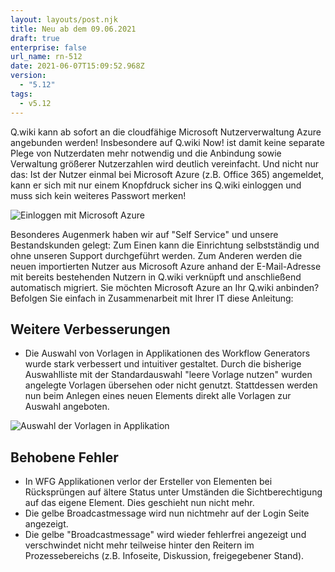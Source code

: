 ```yaml
---
layout: layouts/post.njk
title: Neu ab dem 09.06.2021
draft: true
enterprise: false
url_name: rn-512
date: 2021-06-07T15:09:52.968Z
version:
  - "5.12"
tags:
  - v5.12
---
```

Q.wiki kann ab sofort an die cloudfähige Microsoft Nutzerverwaltung Azure angebunden werden! Insbesondere auf Q.wiki Now! ist damit keine separate Plege von Nutzerdaten mehr notwendig und die Anbindung sowie Verwaltung größerer Nutzerzahlen wird deutlich vereinfacht. Und nicht nur das:  Ist der Nutzer einmal bei Microsoft Azure (z.B. Office 365) angemeldet, kann er sich mit nur einem Knopfdruck sicher ins Q.wiki einloggen und muss sich kein weiteres Passwort merken!

![](/images/2021-06-07-15_20_26-window.png "Einloggen mit Microsoft Azure")

Besonderes Augenmerk haben wir auf "Self Service" und unsere Bestandskunden gelegt: Zum Einen kann die Einrichtung selbstständig und ohne unseren Support durchgeführt werden. Zum Anderen werden die neuen importierten Nutzer aus Microsoft Azure anhand der E-Mail-Adresse mit bereits bestehenden Nutzern in Q.wiki verknüpft und anschließend automatisch migriert. Sie möchten Microsoft Azure an Ihr Q.wiki anbinden? Befolgen Sie einfach in Zusammenarbeit mit Ihrer IT diese Anleitung: 

## Weitere Verbesserungen

* Die Auswahl von Vorlagen in Applikationen des Workflow Generators wurde stark verbessert und intuitiver gestaltet. Durch die bisherige Auswahlliste mit der Standardauswahl "leere Vorlage nutzen" wurden angelegte Vorlagen übersehen oder nicht genutzt.  Stattdessen werden nun beim Anlegen eines neuen Elements direkt alle Vorlagen zur Auswahl angeboten.

![](/images/wfg-vorlagen.png "Auswahl der Vorlagen in Applikation")

## Behobene Fehler

* In WFG Applikationen verlor der Ersteller von Elementen bei Rücksprüngen auf ältere Status unter Umständen die Sichtberechtigung auf das eigene Element. Dies geschieht nun nicht mehr.
* Die gelbe Broadcastmessage wird nun nichtmehr auf der Login Seite angezeigt.
* Die gelbe "Broadcastmessage" wird wieder fehlerfrei angezeigt und verschwindet nicht mehr teilweise hinter den Reitern im Prozessebereichs (z.B. Infoseite, Diskussion, freigegebener Stand).